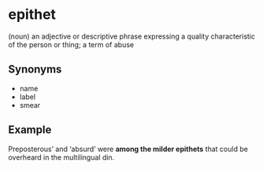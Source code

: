 # epithet

(noun) an adjective or descriptive phrase expressing a quality characteristic of the person or thing; a term of abuse

## Synonyms

+ name
+ label
+ smear

## Example

Preposterous’ and ‘absurd’ were **among the milder epithets** that could be overheard in the multilingual din.
